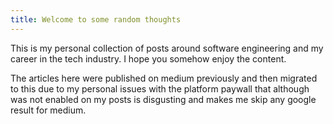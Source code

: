 ```yaml
---
title: Welcome to some random thoughts
---
```


This is my personal collection of posts around software engineering and my career in the
tech industry. I hope you somehow enjoy the content.

The articles here were published on medium previously and then migrated to this due to my personal
issues with the platform paywall that although was not enabled on my posts is disgusting and
makes me skip any google result for medium.
